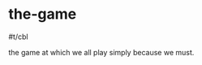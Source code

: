 # the-game

#t/cbl

the game at which we all play simply because we must.

<!-- - You body is the vessel of course.
- You must protect the soul from the universe.
- Go.
- Carve out ur lil niche in **absolute FUCKING CHAOS**.
- Welcome to the 21st century on Earth floating in an infinite froth and **PURE FUCKING ENERGY cooling off over hundreds of trillions of years.** 
- You have a very short time to figure this shit out cause you're about to die.
- You will live 90 years at best or whatever.
- The tech of your time may or may not have the ability to sustain you for longer.
    - idk.
    - Figure it out bitch.
    - Go.
- You shunt into existence at a certain speed, temperature, and set of obvservations.
    - 
- The sound of school rings into your existence
    - Everybody around you is shouting: "Figure it out bitch!"
    - "Learn!"
    - "Fucking grow"
    - "Hey look a lot of weird brain shit is gonna happen to you right now, but you'll settle into it eventually. Here's what you need to make it."
        - Lots of short comings by society here, but that's the sentiment.
- Your parents might try to catch you up to speed. To like give you some context with which to continue and live.
- Your friends are growing up with you so they're kind of learning shit in the same environment as you and then bringing it back to you.
- You have to survive to get happiness.
- Carve it out of **the vast expanse of celestial "YOU LOSE AN ARM IF YOU SO MUCH AS STACK YOU FINGER OUT OF THAT LITTLE PLANET UR ON" energy that is just fucking "moving" around you.**
    - Like the thing which the word "moving" was created to describe.
    - Speeds unfathomable to your sense.
    - Temperature also off the range of you sense.
    - You literally cannot perceive whole oceans of information about the given blip of spacetime you are in a given moment.
    - Light that you cannot see. Sounds you cannot hear.
    - Figure it out and survive as long as you can.
- You ever seen those machine learning algorithms where they train a weird looking stick figure to navigate some sort of obstacle course?
    - When it loses it starts over and tries again with knowledge from the previous run.
    - They track how many "generations" it takes to reach some sort of goal post or win condition in a course or environment.
    - Kind of like what we do with rats and mazes but with computer programs.
    - And this is a thing that you could probably learn to do in less than a year of decisive study if you had nothing but time to pursue it.
    - And it's free essentially.
        - Given the sunk cost in computer equipment that is relatively cheap in all honesty, even with the price increases
            - This is simply the market reacting to the realization that they can suddenly sell many more products at much higher prices.
            - The power of that computation is becoming priced in. #t/cbl
- I thought to myself: "Hey these computers look like they think like us"
- Maybe I should look into it.
- There's a lot of evidence to suggest that one will be able to upload their brain into a computer with my liftime.
- I'm in a society that has the capability to make that step in technological evolution. Given the absolute **TORNADO OF ENERGY surrounding us**, Death.
- The capabilities of my mind running in some part at the speed of a computer is a very appealing idea to me.
    - I could live life at normal speed for the most part, offloading perception of my immediate vicinity, market research, current events, weather, future prediction routines, simple timers and reminders. #t/key
    - All programs operating like a task running the background of my life, notifying me when there are items of import.
- Literally go out into the internet and physical sensors surrounding my environment, garnering all that data and provide it to me in a quick and succinct manner.
- I think you can program a computer to do that for every person on the planet and entire civilizations, the size of which you cannot fathom.
    - A computer program that will learn the interface between and outside information and the person it is charged with protecting.
    - It knows how best to funnel the information from outside into things that I can comprehend and understand with my knowledge set.
- I don't think I'm capable of building it but I think that will be applicance just the same way as you have a washer or dryer.
- It will be an automated sort of imaginary friend that you can absolutely trust. It will be able to give you feedback on you life based on huge amount of actual raw data about your path through spacetime.
- It will protect you from other people's automated avatars.
- They will all exist in this global hive mind computer that you would have to destroy the entire earth to fully kill it.
- That is possible in physics, I think, and will be possible likely soon.
    - The question is whether or not adoption occurs and how well the entire society adapts to that shift in the way it fundamentally operates.
- Facebook, Google, Apple, Microsoft, Amazon, and other foreign companies (obviously) are fully aware that this is going to be a thing.
- Look at how the market is turning. Every single thing is becoming computerized with the ability to observe its environment and make logical decisions about its (the object's) behavior.
- The entire society is trying to garner as much information out of this **giant ENERGY CANNON** as possible.
- Figure it out you have less than 100 years to live. -->